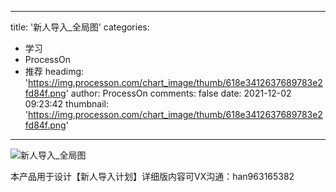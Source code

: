 
---
title: '新人导入_全局图'
categories: 
 - 学习
 - ProcessOn
 - 推荐
headimg: 'https://img.processon.com/chart_image/thumb/618e3412637689783e2fd84f.png'
author: ProcessOn
comments: false
date: 2021-12-02 09:23:42
thumbnail: 'https://img.processon.com/chart_image/thumb/618e3412637689783e2fd84f.png'
---

<div>   
<img class="thumb" alt="新人导入_全局图" src="https://img.processon.com/chart_image/thumb/618e3412637689783e2fd84f.png" referrerpolicy="no-referrer">
<p>本产品用于设计【新人导入计划】详细版内容可VX沟通：han963165382</p>  
</div>
            